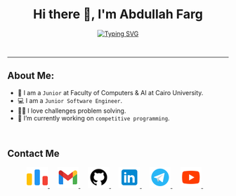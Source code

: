 <!-- My Name -->
<h1 align="center">Hi there 👋, I'm Abdullah Farg</h1>

<!-- Typing -->
<p  align="center" >
<a href="https://git.io/typing-svg"><img src="https://readme-typing-svg.demolab.com?font=Fira+Code&pause=1000&color=FF0025&center=true&vCenter=true&random=false&width=435&lines=Backend+Developer;Competitive+Programmer;ECPC+Finalist" alt="Typing SVG" /></a>
</p>
<br>
<hr>

<!-- About Me -->
## About Me:
- 🏫 I am a `Junior` at Faculty of Computers & AI at Cairo University.
- 💻 I am a `Junior Software Engineer`.
- 👨‍💻 I love challenges problem solving.
- 🔭 I’m currently working on `competitive programming`.   
<br>

<!-- Contact Me -->
## Contact Me
<p align="center">
    <a href="https://codeforces.com/profile/AbdullahFarg" target="_blank">
		<img src="./images/codeforces.png" alt="Codeforces"/>
	</a>
    &emsp;
	<a href="mailto:3bdullahFarg@gmail.com" target="_blank">
		<img src="./images/gmail.png" alt="Gmail"/>
	</a>
	&emsp;
	<a href="https://github.com/AbdullahFarg" target="_blank">
		<img src="./images/github.png" alt="Github"/>
	</a>
	&emsp;
	<a href="https://www.linkedin.com/in/abdullah-farg-8a532827b/" target="_blank">
		<img src="./images/linkedin.png" alt="Linkedin"/>
	</a>
	&emsp;
	<a href="https://t.me/AbdullahFarg23" target="_blank">
		<img src="./images/telegram.png" alt="Telegram"/>
	</a>
	&emsp;
	<!-- <a href="https://twitter.com/Adham_3llam" target="_blank">
		<img src="./images/twitter.png" alt="Twitter"/>
	</a>
	&emsp; -->
	<a href="https://www.youtube.com/@kiloeducation360" target="_blank">
		<img src="./images/youtube.png" alt="Youtube"/>
	</a>
	&emsp;
</p>
<br>
